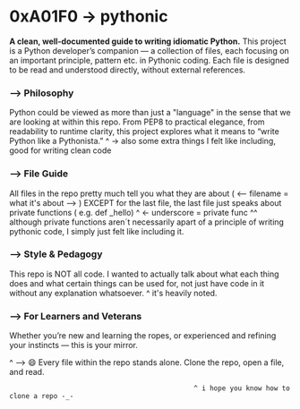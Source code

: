 
# 0xA01F0 -> pythonic #

__A clean, well-documented guide to writing idiomatic Python.__ This project is a Python developer’s companion — a collection of files, each focusing on an important principle, pattern etc. in Pythonic coding. Each file is designed to be read and understood directly, without external references.



### --> Philosophy

Python could be viewed as more than just a "language" in the sense that we are looking at within this repo. From PEP8 to practical elegance, from readability to runtime clarity, this project explores what it means to “write Python like a Pythonista.”
                                            ^ -> also some extra things I felt like including, good for writing clean code



### --> File Guide

All files in the repo pretty much tell you what they are about ( <-- filename = what it's about --> ) EXCEPT for the last file, the last file just speaks about private functions ( e.g. def _hello)
                                                                                                                                                                                             ^ <- underscore = private func
^^ although private functions aren´t necessarily apart of a principle of writing pythonic code, I simply just felt like including it.

### --> Style & Pedagogy

This repo is NOT all code. I wanted to actually talk about what each thing does and what certain things can be used for, not just have code in it without any explanation whatsoever. 
             ^ it's heavily noted.



### --> For Learners and Veterans

Whether you’re new and learning the ropes, or experienced and refining your instincts — this is your mirror.



^ --> 😄 Every file within the repo stands alone. Clone the repo, open a file, and read.

                                                  ^ i hope you know how to clone a repo -_-
